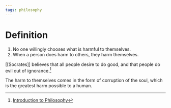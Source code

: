 ```yaml
---
tags: philosophy
---
```


# Definition

1) No one willingly chooses what is harmful to themselves.
2) When a person does harm to others, they harm themselves.

[[Socrates]] believes that all people desire to do good, and that people do evil out of ignorance.[^1]

The harm to themselves comes in the form of corruption of the soul, which is the greatest harm possible to a human.

[^1]: [Introduction to Philosophy](zotero://open-pdf/library/items/M84L5RRJ?page=41)